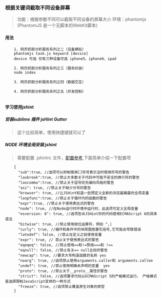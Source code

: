 ### 根据关键词截取不同设备屏幕

>功能：根据参数不同可以截取不同设备的屏幕大小
>环境：phantomjs (PhantomJS 是一个无脚本的WebKit脚本)

#### 用法

```
    1. 网页抓取分析服务系列之二（设备模拟）
    phantomjs task.js keyword [device]
    device 可选 仅有三种设备可选 iphone5、iphone6、ipad

    2. 网页抓取分析服务系列之三（服务封装）
    node index

    3. 网页抓取分析服务系列之四（数据交互）

    4. 网页抓取分析服务系列之五（并发控制）
    
```

#### 学习使用jshint

##### 安装sublime 插件 jsHint Gutter
    
> 这个比较简单，使用快捷键就可以了

##### NODE 环境全局安装 jshint

>需要配置 .jshintrc 文件，[配置参考](http://jshint.com/docs/options/),下面简单介绍一下配置项

```
    {
      "sub":true, //选项可以抑制使用[]符号表示法时使用符号的警告
      "laxbreak":true, //禁止大多数关于代码中可能不安全的换行符的警告
      "laxcomma":true, //禁止关于逗号优先编码风格的警告
      "asi": true, //禁止关于缺少分号的警告
      "browser": true, //让JSHint知道一些预定义全新的浏览器暴露的全局变量
      "loopfunc":true, //禁止关于循环内的函数的警告
      "expr":true, //禁止关于使用表达式的警告
      "node": true, //在Node运行时环境中运行时，此选项可定义全局变量
      "esversion: 6": true, //选项告诉JSHint你的代码使用ECMAScript 6的具体语法
      "bitwise": true, //禁止使用按位运算符，例如 ^,|
      "curly": true, //循环和条件中的块周围放置花括号,它可能会导致错误
      "latedef": false, //禁止在定义之前使用变量
      "expr": true, // 禁止关于使用表达式的警告
      "eqeqeq": false, //禁止使用==和!=赞成===和 !== 
      "eqnull": false, //禁止有关== null比较的警告
      "newcap": true, //要求大写构造函数的名称 yes
      "noarg": true, //选项禁止使用arguments.caller和 arguments.callee
      "undef": true, //禁止使用明确未声明的变量  yes
      "proto": true, //禁止关于__proto__属性的警告
      "strict": false, //选项要求代码以ECMAScript 5的严格模式运行。 严格模式 是选择限制JavaScript变体的一种方式
      "freeze": true, //选项禁止覆盖原生对象的原型
    }
```

